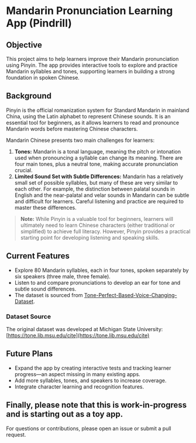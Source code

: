 # Mandarin Pronunciation Learning App (Pindrill)

## Objective
This project aims to help learners improve their Mandarin pronunciation using Pinyin. The app provides interactive tools to explore and practice Mandarin syllables and tones, supporting learners in building a strong foundation in spoken Chinese.

## Background
Pinyin is the official romanization system for Standard Mandarin in mainland China, using the Latin alphabet to represent Chinese sounds. It is an essential tool for beginners, as it allows learners to read and pronounce Mandarin words before mastering Chinese characters.

Mandarin Chinese presents two main challenges for learners:

1. **Tones:** Mandarin is a tonal language, meaning the pitch or intonation used when pronouncing a syllable can change its meaning. There are four main tones, plus a neutral tone, making accurate pronunciation crucial.
2. **Limited Sound Set with Subtle Differences:** Mandarin has a relatively small set of possible syllables, but many of these are very similar to each other. For example, the distinction between palatal sounds in English and the near-palatal and velar sounds in Mandarin can be subtle and difficult for learners. Careful listening and practice are required to master these differences.

> **Note:** While Pinyin is a valuable tool for beginners, learners will ultimately need to learn Chinese characters (either traditional or simplified) to achieve full literacy. However, Pinyin provides a practical starting point for developing listening and speaking skills.

## Current Features
- Explore 80 Mandarin syllables, each in four tones, spoken separately by six speakers (three male, three female).
- Listen to and compare pronunciations to develop an ear for tone and subtle sound differences.
- The dataset is sourced from [Tone-Perfect-Based-Voice-Changing-Dataset](https://github.com/Chuntung-Zhuang/Tone-Perfect-Based-Voice-Changing-Dataset/tree/main).

### Dataset Source
The original dataset was developed at Michigan State University: [https://tone.lib.msu.edu/cite](https://tone.lib.msu.edu/cite)

## Future Plans
- Expand the app by creating interactive tests and tracking learner progress—an aspect missing in many existing apps.
- Add more syllables, tones, and speakers to increase coverage.
- Integrate character learning and recognition features.

Finally, please note that this is work-in-progress and is starting out as a toy app.
---
For questions or contributions, please open an issue or submit a pull request.

